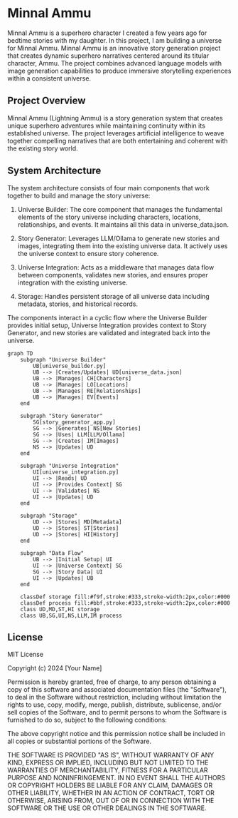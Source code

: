 # Minnal Ammu
Minnal Ammu is a superhero character I created a few years ago for bedtime stories with my daughter. In this project, I am building a universe for Minnal Ammu.
Minnal Ammu is an innovative story generation project that creates dynamic superhero narratives centered around its titular character, Ammu. The project combines advanced language models with image generation capabilities to produce immersive storytelling experiences within a consistent universe.

## Project Overview

Minnal Ammu (Lightning Ammu) is a story generation system that creates unique superhero adventures while maintaining continuity within its established universe. The project leverages artificial intelligence to weave together compelling narratives that are both entertaining and coherent with the existing story world.


## System Architecture

The system architecture consists of four main components that work together to build and manage the story universe:

1. Universe Builder: The core component that manages the fundamental elements of the story universe including characters, locations, relationships, and events. It maintains all this data in universe_data.json.

2. Story Generator: Leverages LLM/Ollama to generate new stories and images, integrating them into the existing universe data. It actively uses the universe context to ensure story coherence.

3. Universe Integration: Acts as a middleware that manages data flow between components, validates new stories, and ensures proper integration with the existing universe.

4. Storage: Handles persistent storage of all universe data including metadata, stories, and historical records.

The components interact in a cyclic flow where the Universe Builder provides initial setup, Universe Integration provides context to Story Generator, and new stories are validated and integrated back into the universe.

```mermaid
graph TD
    subgraph "Universe Builder"
        UB[universe_builder.py]
        UB --> |Creates/Updates| UD[universe_data.json]
        UB --> |Manages| CH[Characters]
        UB --> |Manages| LO[Locations]
        UB --> |Manages| RE[Relationships]
        UB --> |Manages| EV[Events]
    end

    subgraph "Story Generator"
        SG[story_generator_app.py]
        SG --> |Generates| NS[New Stories]
        SG --> |Uses| LLM[LLM/Ollama]
        SG --> |Creates| IM[Images]
        NS --> |Updates| UD
    end

    subgraph "Universe Integration"
        UI[universe_integration.py]
        UI --> |Reads| UD
        UI --> |Provides Context| SG
        UI --> |Validates| NS
        UI --> |Updates| UD
    end

    subgraph "Storage"
        UD --> |Stores| MD[Metadata]
        UD --> |Stores| ST[Stories]
        UD --> |Stores| HI[History]
    end

    subgraph "Data Flow"
        UB --> |Initial Setup| UI
        UI --> |Universe Context| SG
        SG --> |Story Data| UI
        UI --> |Updates| UB
    end

    classDef storage fill:#f9f,stroke:#333,stroke-width:2px,color:#000
    classDef process fill:#bbf,stroke:#333,stroke-width:2px,color:#000
    class UD,MD,ST,HI storage
    class UB,SG,UI,NS,LLM,IM process
```
## License

MIT License

Copyright (c) 2024 [Your Name]

Permission is hereby granted, free of charge, to any person obtaining a copy
of this software and associated documentation files (the "Software"), to deal
in the Software without restriction, including without limitation the rights
to use, copy, modify, merge, publish, distribute, sublicense, and/or sell
copies of the Software, and to permit persons to whom the Software is
furnished to do so, subject to the following conditions:

The above copyright notice and this permission notice shall be included in all
copies or substantial portions of the Software.

THE SOFTWARE IS PROVIDED "AS IS", WITHOUT WARRANTY OF ANY KIND, EXPRESS OR
IMPLIED, INCLUDING BUT NOT LIMITED TO THE WARRANTIES OF MERCHANTABILITY,
FITNESS FOR A PARTICULAR PURPOSE AND NONINFRINGEMENT. IN NO EVENT SHALL THE
AUTHORS OR COPYRIGHT HOLDERS BE LIABLE FOR ANY CLAIM, DAMAGES OR OTHER
LIABILITY, WHETHER IN AN ACTION OF CONTRACT, TORT OR OTHERWISE, ARISING FROM,
OUT OF OR IN CONNECTION WITH THE SOFTWARE OR THE USE OR OTHER DEALINGS IN THE
SOFTWARE.